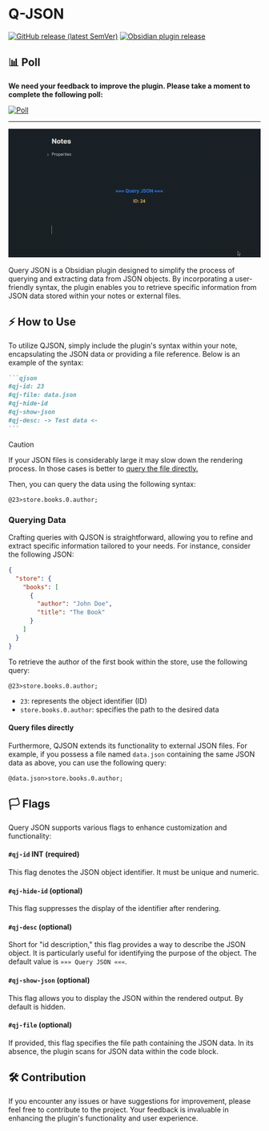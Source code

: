 # Q-JSON

[![GitHub release (latest SemVer)](https://img.shields.io/github/v/release/rooyca/query-json?logo=github&color=ee8449&style=flat-square)](https://github.com/rooyca/query-json/releases/latest)
[![Obsidian plugin release](https://img.shields.io/badge/Obsidian%20plugin%20release-purple?logo=obsidian&style=flat-square)](https://obsidian.md/plugins?id=query-json)

## 📊 Poll

**We need your feedback to improve the plugin. Please take a moment to complete the following poll:**

[![Poll](https://img.shields.io/badge/Poll-Feedback-blue?style=flat-square)](https://github.com/Rooyca/query-json/discussions/2)

---

![qj-showcase](qj-showcase.gif)

Query JSON is a Obsidian plugin designed to simplify the process of querying and extracting data from JSON objects. By incorporating a user-friendly syntax, the plugin enables you to retrieve specific information from JSON data stored within your notes or external files.

## ⚡ How to Use

To utilize QJSON, simply include the plugin's syntax within your note, encapsulating the JSON data or providing a file reference. Below is an example of the syntax:

~~~markdown
```qjson
#qj-id: 23
#qj-file: data.json
#qj-hide-id
#qj-show-json
#qj-desc: -> Test data <-
```
~~~

> [!CAUTION]
> If your JSON files is considerably large it may slow down the rendering process. In those cases is better to [query the file directly.](#query-files-directly)

Then, you can query the data using the following syntax:

```
@23>store.books.0.author;
```

### Querying Data

Crafting queries with QJSON is straightforward, allowing you to refine and extract specific information tailored to your needs. For instance, consider the following JSON:

```json
{
  "store": {
    "books": [
      {
        "author": "John Doe",
        "title": "The Book"
      }
    ]
  }
}
```

To retrieve the author of the first book within the store, use the following query:

```
@23>store.books.0.author;
```

- `23`: represents the object identifier (ID)
- `store.books.0.author`: specifies the path to the desired data

#### Query files directly

Furthermore, QJSON extends its functionality to external JSON files. For example, if you possess a file named `data.json` containing the same JSON data as above, you can use the following query:

```
@data.json>store.books.0.author;
```

## 🏳️ Flags

Query JSON supports various flags to enhance customization and functionality:

#### `#qj-id` INT (required)

This flag denotes the JSON object identifier. It must be unique and numeric.

#### `#qj-hide-id` (optional)

This flag suppresses the display of the identifier after rendering.

#### `#qj-desc` (optional)

Short for "id description," this flag provides a way to describe the JSON object. It is particularly useful for identifying the purpose of the object. The default value is `»»» Query JSON «««`.

#### `#qj-show-json` (optional)

This flag allows you to display the JSON within the rendered output. By default is hidden.

#### `#qj-file` (optional)

If provided, this flag specifies the file path containing the JSON data. In its absence, the plugin scans for JSON data within the code block.

## 🛠️ Contribution

If you encounter any issues or have suggestions for improvement, please feel free to contribute to the project. Your feedback is invaluable in enhancing the plugin's functionality and user experience.
